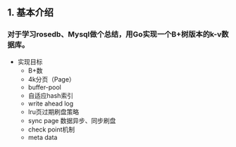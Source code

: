 ## 1. 基本介绍

### 对于学习rosedb、Mysql做个总结，用Go实现一个B+树版本的k-v数据库。

 - 实现目标
   - B+数
   - 4k分页（Page）
   - buffer-pool
   - 自适应hash索引 
   - write ahead log
   - lru页过期刷盘策略
   - sync page 数据异步、同步刷盘
   - check point机制
   - meta data 